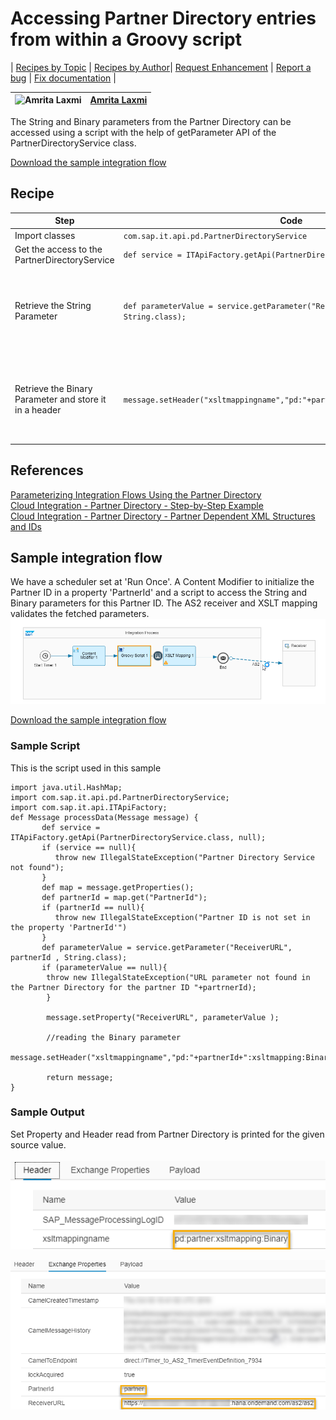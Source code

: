 # Accessing Partner Directory entries from within a Groovy script

\| [Recipes by Topic](../../readme.md ) \| [Recipes by Author](../../author.md )\| [Request Enhancement](https://github.com/SAP-samples/cloud-integration-flow/issues/new?assignees=&labels=Recipe%20Fix,enhancement&template=recipe-request.md&title=Improve%20Accessing%20Partner%20Directory%20entries%20from%20within%20a%20Groovy%20script) \| [Report a bug](https://github.com/SAP-samples/cloud-integration-flow/issues/new?assignees=&labels=Recipe%20Fix,bug&template=bug_report.md&title=Issue%20with%20Accessing%20Partner%20Directory%20entries%20from%20within%20a%20Groovy%20script) \| [Fix documentation](https://github.com/SAP-samples/cloud-integration-flow/issues/new?assignees=&labels=Recipe%20Fix,documentation&template=bug_report.md&title=Docu%20fix%20Accessing%20Partner%20Directory%20entries%20from%20within%20a%20Groovy%20script) \|

![Amrita Laxmi](https://github.com/amritalaxmi.png?size=50)|[Amrita Laxmi](https://github.com/amritalaxmi )|
----|----|

The String and Binary parameters from the Partner Directory can be accessed using a script with the help of getParameter API of the PartnerDirectoryService class.

[Download the sample integration flow](AccessingPDEntries.zip)

## Recipe

Step|Code|Why?
----|----|----
Import classes | ```com.sap.it.api.pd.PartnerDirectoryService``` |
Get the access to the PartnerDirectoryService | ```def service = ITApiFactory.getApi(PartnerDirectoryService.class, null);``` |
Retrieve the String Parameter| ```def parameterValue = service.getParameter("ReceiverURL", partnerId , String.class);```| Fetches the Receiver address from the parameter Id 'ReceiverURL' and Partner Id that is available in the Partner Directory
Retrieve the Binary Parameter and store it in a header | ```message.setHeader("xsltmappingname","pd:"+partnerId+":xsltmapping:Binary");```| Fetches the Partner Directory URI for accessing the XSL Transformation and stores it in header 'xsltmappingname'

## References
[Parameterizing Integration Flows Using the Partner Directory](https://help.sap.com/viewer/368c481cd6954bdfa5d0435479fd4eaf/Cloud/en-US/b7812a546ab14de6aa0a7c919d8272bb.html/)\
[Cloud Integration - Partner Directory - Step-by-Step Example](https://blogs.sap.com/2017/07/25/cloud-integration-partner-directory-step-by-step-example/)\
[Cloud Integration - Partner Directory - Partner Dependent XML Structures and IDs](https://blogs.sap.com/2017/08/22/cloud-integration-partner-directory-partner-dependent-xml-structures-and-ids/)

## Sample integration flow
We have a scheduler set at 'Run Once'. A Content Modifier to initialize the Partner ID in a property 'PartnerId' and a script to access the String and Binary parameters for this Partner ID. The AS2 receiver and XSLT mapping validates the fetched parameters.\
![iflowimage](AccessingPDEntries.jpg)

[Download the sample integration flow](AccessingPDEntries.zip)

### Sample Script
This is the script used in this sample
``` import com.sap.gateway.ip.core.customdev.util.Message;
import java.util.HashMap;
import com.sap.it.api.pd.PartnerDirectoryService;
import com.sap.it.api.ITApiFactory;
def Message processData(Message message) {
       def service = ITApiFactory.getApi(PartnerDirectoryService.class, null);
       if (service == null){
          throw new IllegalStateException("Partner Directory Service not found");
       }
       def map = message.getProperties();
       def partnerId = map.get("PartnerId");
       if (partnerId == null){
          throw new IllegalStateException("Partner ID is not set in the property 'PartnerId'")      
       }
       def parameterValue = service.getParameter("ReceiverURL", partnerId , String.class);
       if (parameterValue == null){
        throw new IllegalStateException("URL parameter not found in the Partner Directory for the partner ID "+partrnerId);      
        }

        message.setProperty("ReceiverURL", parameterValue );

        //reading the Binary parameter
        message.setHeader("xsltmappingname","pd:"+partnerId+":xsltmapping:Binary");

        return message;
}
```

### Sample Output
Set Property and Header read from Partner Directory is printed for the given source value.\
\
![Output Image](SetHeader.jpg)

![Output Image](SetProperty.jpg)

